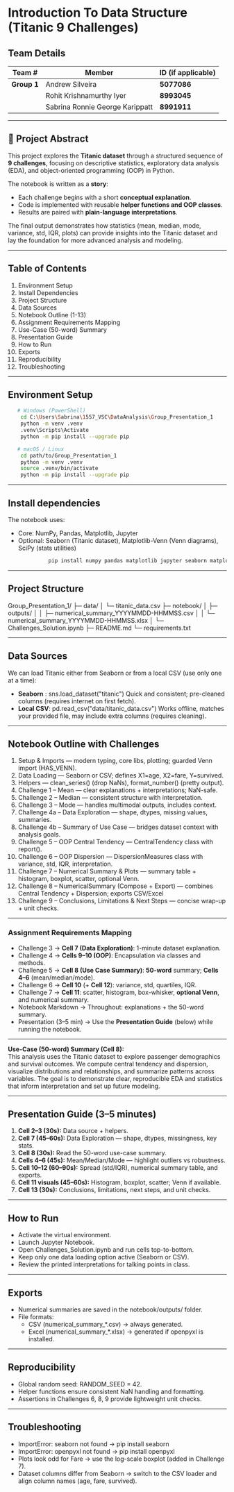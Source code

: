 # Introduction To Data Structure (Titanic 9 Challenges)

## Team Details

| Team #      | Member                          | ID (if applicable) |
| ----------- | ------------------------------- | ------------------ |
| **Group 1** | Andrew Silveira                 | **5077086**        |
|             | Rohit Krishnamurthy Iyer        | **8993045**        |
|             | Sabrina Ronnie George Karippatt | **8991911**        |

---

## 📘 Project Abstract

This project explores the **Titanic dataset** through a structured sequence of **9 challenges**, focusing on descriptive statistics, exploratory data analysis (EDA), and object-oriented programming (OOP) in Python.

The notebook is written as a **story**:
- Each challenge begins with a short **conceptual explanation**.  
- Code is implemented with reusable **helper functions and OOP classes**.  
- Results are paired with **plain-language interpretations**.  

The final output demonstrates how statistics (mean, median, mode, variance, std, IQR, plots) can provide insights into the Titanic dataset and lay the foundation for more advanced analysis and modeling.

---

## Table of Contents
1. Environment Setup
2. Install Dependencies
3. Project Structure
4. Data Sources
5. Notebook Outline (1-13)
6. Assignment Requirements Mapping  
7. Use-Case (50-word) Summary  
8. Presentation Guide  
9. How to Run
10. Exports
11. Reproducibility
12. Troubleshooting

---

## Environment Setup 
```bash
   # Windows (PowerShell)
    cd C:\Users\Sabrina\1557_VSC\DataAnalysis\Group_Presentation_1
    python -m venv .venv
    .venv\Scripts\Activate
    python -m pip install --upgrade pip

   # macOS / Linux
    cd path/to/Group_Presentation_1
    python -m venv .venv
    source .venv/bin/activate
    python -m pip install --upgrade pip
```
---    

## Install dependencies
The notebook uses:
   * Core: NumPy, Pandas, Matplotlib, Jupyter
   * Optional: Seaborn (Titanic dataset), Matplotlib-Venn (Venn diagrams), SciPy (stats utilities)
```bash
             pip install numpy pandas matplotlib jupyter seaborn matplotlib-venn scipy openpyxl
```
---             

## Project Structure
Group_Presentation_1/
├─ data/
│  └─ titanic_data.csv
├─ notebook/
│  ├─ outputs/
│  │  ├─ numerical_summary_YYYYMMDD-HHMMSS.csv
│  │  └─ numerical_summary_YYYYMMDD-HHMMSS.xlsx
│  └─ Challenges_Solution.ipynb
├─ README.md
└─ requirements.txt

---

## Data Sources

We can load Titanic either from Seaborn or from a local CSV (use only one at a time):
- **Seaborn** : sns.load_dataset("titanic")
    Quick and consistent; pre-cleaned columns (requires internet on first fetch).
- **Local CSV**: pd.read_csv("data/titanic_data.csv")
    Works offline, matches your provided file, may include extra columns (requires cleaning).

---

## Notebook Outline with Challenges

1) Setup & Imports — modern typing, core libs, plotting; guarded Venn import (HAS_VENN).
2) Data Loading — Seaborn or CSV; defines X1=age, X2=fare, Y=survived.
3) Helpers — clean_series() (drop NaNs), format_number() (pretty output).
4) Challenge 1 – Mean — clear explanations + interpretations; NaN-safe.
5) Challenge 2 – Median — consistent structure with interpretation.
6) Challenge 3 – Mode — handles multimodal outputs, includes context.
7) Challenge 4a – Data Exploration — shape, dtypes, missing values, summaries.
8) Challenge 4b – Summary of Use Case — bridges dataset context with analysis goals.
9) Challenge 5 – OOP Central Tendency — CentralTendency class with report().
10) Challenge 6 – OOP Dispersion — DispersionMeasures class with variance, std, IQR, interpretation.
11) Challenge 7 – Numerical Summary & Plots — summary table + histogram, boxplot, scatter, optional Venn.
12) Challenge 8 – NumericalSummary (Compose + Export) — combines Central Tendency + Dispersion; exports CSV/Excel
13) Challenge 9 – Conclusions, Limitations & Next Steps — concise wrap-up + unit checks.

---

### Assignment Requirements Mapping

- Challenge 3 → **Cell 7 (Data Exploration)**: 1-minute dataset explanation.  
- Challenge 4 → **Cells 9–10 (OOP)**: Encapsulation via classes and methods.  
- Challenge 5 → **Cell 8 (Use Case Summary)**: **50-word** summary; **Cells 4–6** (mean/median/mode).  
- Challenge 6 → **Cell 10** (+ **Cell 12**): variance, std, quartiles, IQR.  
- Challenge 7 → **Cell 11**: scatter, histogram, box-whisker, **optional Venn**, and numerical summary.  
- Notebook Markdown → Throughout: explanations + the 50-word summary.  
- Presentation (3–5 min) → Use the **Presentation Guide** (below) while running the notebook.

---

**Use-Case (50-word) Summary (Cell 8):**  
This analysis uses the Titanic dataset to explore passenger demographics and survival outcomes. We compute central tendency and dispersion, visualize distributions and relationships, and summarize patterns across variables. The goal is to demonstrate clear, reproducible EDA and statistics that inform interpretation and set up future modeling.

---

## Presentation Guide (3–5 minutes)

1. **Cell 2–3 (30s):** Data source + helpers.  
2. **Cell 7 (45–60s):** Data Exploration — shape, dtypes, missingness, key stats.  
3. **Cell 8 (30s):** Read the 50-word use-case summary.  
4. **Cells 4–6 (45s):** Mean/Median/Mode — highlight outliers vs robustness.  
5. **Cell 10–12 (60–90s):** Spread (std/IQR), numerical summary table, and exports.  
6. **Cell 11 visuals (45–60s):** Histogram, boxplot, scatter; Venn if available.  
7. **Cell 13 (30s):** Conclusions, limitations, next steps, and unit checks.

---

## How to Run
- Activate the virtual environment.
- Launch Jupyter Notebook.
- Open Challenges_Solution.ipynb and run cells top-to-bottom.
- Keep only one data loading option active (Seaborn or CSV).
- Review the printed interpretations for talking points in class.

---

## Exports

- Numerical summaries are saved in the notebook/outputs/ folder.
- File formats:
    * CSV (numerical_summary_*.csv) → always generated.
    * Excel (numerical_summary_*.xlsx) → generated if openpyxl is installed.
---   

## Reproducibility

- Global random seed: RANDOM_SEED = 42.
- Helper functions ensure consistent NaN handling and formatting.
- Assertions in Challenges 6, 8, 9 provide lightweight unit checks.

---

## Troubleshooting

- ImportError: seaborn not found -> pip install seaborn
- ImportError: openpyxl not found -> pip install openpyxl
- Plots look odd for Fare -> use the log-scale boxplot (added in Challenge 7).
- Dataset columns differ from Seaborn -> switch to the CSV loader and align column names (age, fare, survived).

